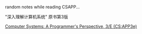 random notes while reading CSAPP...

"深入理解计算机系统" 原书第3版

[Computer Systems: A Programmer's Perspective, 3/E (CS:APP3e)](http://csapp.cs.cmu.edu/)
